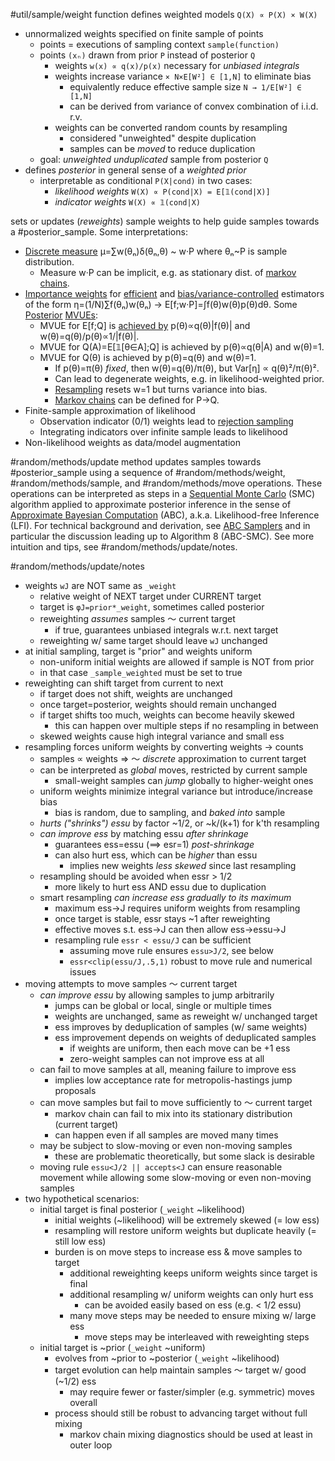 #util/sample/weight function defines weighted models `Q(X) ∝ P(X) × W(X)`
- unnormalized weights specified on finite sample of points
  - points = executions of sampling context `sample(function)`
  - points `(xₙ)` drawn from prior `P` instead of posterior `Q`
    - weights `w(x) ∝ q(x)/p(x)` necessary for _unbiased integrals_
    - weights increase variance `× N×E[W²] ∈ [1,N]` to eliminate bias
      - equivalently reduce effective sample size `N → 1/E[W²] ∈ [1,N]`
      - can be derived from variance of convex combination of i.i.d. r.v.
    - weights can be converted random counts by resampling
      - considered "unweighted" despite duplication
      - samples can be _moved_ to reduce duplication
  - goal: _unweighted unduplicated_ sample from posterior `Q`
- defines _posterior_ in general sense of a _weighted prior_
  - interpretable as conditional `P(X|cond)` in two cases:
    - _likelihood weights_ `W(X) ∝ P(cond|X) = E[𝟙(cond|X)]`
    - _indicator weights_ `W(X) ∝ 𝟙(cond|X)`

 sets or updates (_reweights_) sample weights to help guide samples towards a #posterior_sample. Some interpretations:
- [Discrete measure](https://en.wikipedia.org/wiki/Discrete_measure) μ=∑w(θₙ)δ(θₙ,θ) ~ w·P where θₙ~P is sample distribution.
  - Measure w·P can be implicit, e.g. as stationary dist. of [markov chains](#random/methods/move).
- [Importance weights](https://en.wikipedia.org/wiki/Importance_sampling) for [efficient](https://en.wikipedia.org/wiki/Efficiency_(statistics)) and [bias/variance-controlled](https://en.wikipedia.org/wiki/Bias–variance_tradeoff) estimators of the form η=(1/N)∑f(θₙ)w(θₙ) → E[f;w·P]=∫f(θ)w(θ)p(θ)dθ. Some [Posterior](#posterior_inference) [MVUEs](https://en.wikipedia.org/wiki/Minimum-variance_unbiased_estimator):
  - MVUE for E[f;Q] is [achieved by](https://en.wikipedia.org/wiki/Importance_sampling#Application_to_simulation) p(θ)∝q(θ)|f(θ)| and w(θ)=q(θ)/p(θ)∝1/|f(θ)|.
  - MVUE for Q(A)=E[𝟙[θ∈A];Q] is achieved by p(θ)∝q(θ|A) and w(θ)=1.
  - MVUE for Q(θ) is achieved by p(θ)=q(θ) and w(θ)=1.
    - If p(θ)=π(θ) _fixed_, then w(θ)=q(θ)/π(θ), but Var[η] ∝ q(θ)²/π(θ)².
    - Can lead to degenerate weights, e.g. in likelihood-weighted prior.
    - [Resampling](#random/methods/sample) resets w=1 but turns variance into bias.
    - [Markov chains](#random/methods/move) can be defined for P→Q.
- Finite-sample approximation of likelihood
  - Observation indicator (0/1) weights lead to [rejection sampling](https://en.wikipedia.org/wiki/Rejection_sampling)
  - Integrating indicators over infinite sample leads to likelihood
- Non-likelihood weights as data/model augmentation

#random/methods/update method updates samples towards #posterior_sample using a sequence of #random/methods/weight, #random/methods/sample, and #random/methods/move operations. These operations can be interpreted as steps in a [Sequential Monte Carlo](https://en.m.wikipedia.org/wiki/Particle_filter) (SMC) algorithm applied to approximate posterior inference in the sense of [Approximate Bayesian Computation](https://en.wikipedia.org/wiki/Approximate_Bayesian_computation) (ABC), a.k.a. Likelihood-free Inference (LFI). For technical background and derivation, see [ABC Samplers](https://arxiv.org/abs/1802.09650) and in particular the discussion leading up to Algorithm 8 (ABC-SMC). See more intuition and tips, see #random/methods/update/notes.

#random/methods/update/notes
- weights `wJ` are NOT same as `_weight`
  - relative weight of NEXT target under CURRENT target
  - target is `φJ=prior*_weight`, sometimes called posterior
  - reweighting _assumes_ samples ～ current target
    - if true, guarantees unbiased integrals w.r.t. next target
  - reweighting w/ same target should leave `wJ` unchanged
- at initial sampling, target is "prior" and weights uniform
  - non-uniform initial weights are allowed if sample is NOT from prior
  - in that case `_sample_weighted` must be set to true
- reweighting can shift target from current to next
  - if target does not shift, weights are unchanged
  - once target=posterior, weights should remain unchanged
  - if target shifts too much, weights can become heavily skewed
    - this can happen over multiple steps if no resampling in between
  - skewed weights cause high integral variance and small ess
- resampling forces uniform weights by converting weights → counts
  - samples ∝ weights ⇒ ～ _discrete_ approximation to current target
  - can be interpreted as _global_ moves, restricted by current sample
    - small-weight samples can _jump_ globally to higher-weight ones
  - uniform weights minimize integral variance but introduce/increase bias
    - bias is random, due to sampling, and _baked into_ sample
  - _hurts ("shrinks") essu_ by factor ~1/2, or ~k/(k+1) for k'th resampling
  - _can improve ess_ by matching essu _after shrinkage_
    - guarantees ess=essu (⟹ esr=1) _post-shrinkage_
    - can also hurt ess, which can be _higher_ than essu
      - implies new weights _less skewed_ since last resampling
  - resampling should be avoided when essr > 1/2
    - more likely to hurt ess AND essu due to duplication
  - smart resampling _can increase ess gradually to its maximum_
    - maximum ess→J requires uniform weights from resampling
    - once target is stable, essr stays ~1 after reweighting
    - effective moves s.t. ess→J can then allow ess→essu→J
    - resampling rule `essr < essu/J` can be sufficient
      - assuming move rule ensures `essu>J/2`, see below
      - `essr<clip(essu/J,.5,1)` robust to move rule and numerical issues
- moving attempts to move samples ～ current target
  - _can improve essu_ by allowing samples to jump arbitrarily
    - jumps can be global or local, single or multiple times
    - weights are unchanged, same as reweight w/ unchanged target
    - ess improves by deduplication of samples (w/ same weights)
    - ess improvement depends on weights of deduplicated samples
      - if weights are uniform, then each move can be +1 ess
      - zero-weight samples can not improve ess at all
  - can fail to move samples at all, meaning failure to improve ess
    - implies low acceptance rate for metropolis-hastings jump proposals
  - can move samples but fail to move sufficiently to ～ current target
    - markov chain can fail to mix into its stationary distribution (current target)
    - can happen even if all samples are moved many times
  - may be subject to slow-moving or even non-moving samples
    - these are problematic theoretically, but some slack is desirable
  - moving rule `essu<J/2 || accepts<J` can ensure reasonable movement while allowing some slow-moving or even non-moving samples
- two hypothetical scenarios:
  - initial target is final posterior (`_weight` ~likelihood)
    - initial weights (~likelihood) will be extremely skewed (= low ess)
    - resampling will restore uniform weights but duplicate heavily (= still low ess)
    - burden is on move steps to increase ess & move samples to target
      - additional reweighting keeps uniform weights since target is final
      - additional resampling w/ uniform weights can only hurt ess
        - can be avoided easily based on ess (e.g. < 1/2 essu)
      - many move steps may be needed to ensure mixing w/ large ess
        - move steps may be interleaved with reweighting steps
  - initial target is ~prior (`_weight` ~uniform)
    - evolves from ~prior to ~posterior (`_weight` ~likelihood)
    - target evolution can help maintain samples ～ target w/ good (~1/2) ess
      - may require fewer or faster/simpler (e.g. symmetric) moves overall
    - process should still be robust to advancing target without full mixing
      - markov chain mixing diagnostics should be used at least in outer loop